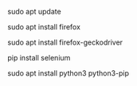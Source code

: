 sudo apt update

sudo apt install firefox

sudo apt install firefox-geckodriver

pip install selenium

sudo apt install python3 python3-pip
